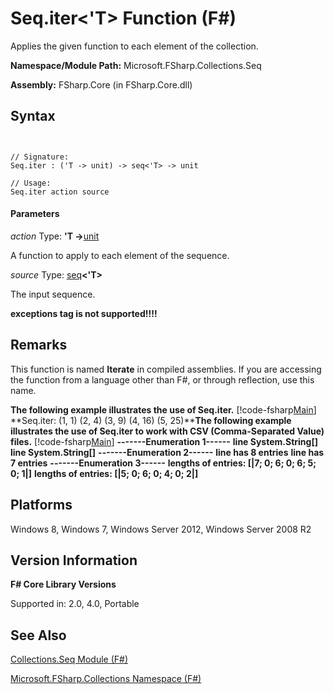 # Seq.iter<'T> Function (F#)

Applies the given function to each element of the collection.

**Namespace/Module Path:** Microsoft.FSharp.Collections.Seq

**Assembly:** FSharp.Core (in FSharp.Core.dll)


## Syntax


```


// Signature:
Seq.iter : ('T -> unit) -> seq<'T> -> unit

// Usage:
Seq.iter action source

```



#### Parameters
*action*
Type: **'T -&gt;**[unit](http://msdn.microsoft.com/en-us/library/00b837c2-6c8a-483a-87d3-0479c64037a7)


A function to apply to each element of the sequence.


*source*
Type: [seq](http://msdn.microsoft.com/en-us/library/2f0c87c6-8a0d-4d33-92a6-10d1d037ce75)**&lt;'T&gt;**


The input sequence.



**exceptions tag is not supported!!!!**

## Remarks
This function is named **Iterate** in compiled assemblies. If you are accessing the function from a language other than F#, or through reflection, use this name.

**The following example illustrates the use of Seq.iter.**
[!code-fsharp[Main](snippets/fssamples101/snippet1003.fs)]
**Seq.iter: (1, 1) (2, 4) (3, 9) (4, 16) (5, 25)****The following example illustrates the use of Seq.iter to work with CSV (Comma-Separated Value) files.**
[!code-fsharp[Main](snippets/fssamples101/snippet2003.fs)]
**-------Enumeration 1------**
**line System.String[]**
**line System.String[]**
**-------Enumeration 2------**
**line has 8 entries**
**line has 7 entries**
**-------Enumeration 3------**
**lengths of entries: [|7; 0; 6; 0; 6; 5; 0; 1|]**
**lengths of entries: [|5; 0; 6; 0; 4; 0; 2|]**
## Platforms
Windows 8, Windows 7, Windows Server 2012, Windows Server 2008 R2


## Version Information
**F# Core Library Versions**

Supported in: 2.0, 4.0, Portable




## See Also
[Collections.Seq Module &#40;F&#35;&#41;](Collections.Seq-Module-%28FSharp%29.md)

[Microsoft.FSharp.Collections Namespace &#40;F&#35;&#41;](Microsoft.FSharp.Collections-Namespace-%28FSharp%29.md)

